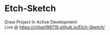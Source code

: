 # Etch-Sketch
Draw Project
In Active Development </br>
Live @ https://chloe199719.github.io/Etch-Sketch/
